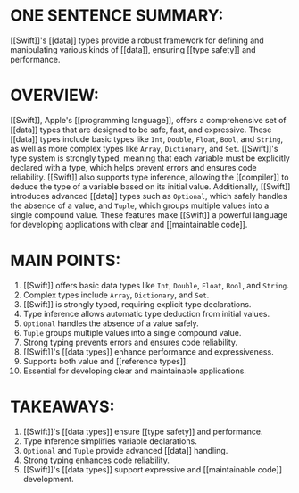 # ONE SENTENCE SUMMARY:
[[Swift]]'s [[data]] types provide a robust framework for defining and manipulating various kinds of [[data]], ensuring [[type safety]] and performance.

# OVERVIEW:
[[Swift]], Apple's [[programming language]], offers a comprehensive set of [[data]] types that are designed to be safe, fast, and expressive. These [[data]] types include basic types like `Int`, `Double`, `Float`, `Bool`, and `String`, as well as more complex types like `Array`, `Dictionary`, and `Set`. [[Swift]]'s type system is strongly typed, meaning that each variable must be explicitly declared with a type, which helps prevent errors and ensures code reliability. [[Swift]] also supports type inference, allowing the [[compiler]] to deduce the type of a variable based on its initial value. Additionally, [[Swift]] introduces advanced [[data]] types such as `Optional`, which safely handles the absence of a value, and `Tuple`, which groups multiple values into a single compound value. These features make [[Swift]] a powerful language for developing applications with clear and [[maintainable code]].

# MAIN POINTS:
1. [[Swift]] offers basic data types like `Int`, `Double`, `Float`, `Bool`, and `String`.
2. Complex types include `Array`, `Dictionary`, and `Set`.
3. [[Swift]] is strongly typed, requiring explicit type declarations.
4. Type inference allows automatic type deduction from initial values.
5. `Optional` handles the absence of a value safely.
6. `Tuple` groups multiple values into a single compound value.
7. Strong typing prevents errors and ensures code reliability.
8. [[Swift]]'s [[data types]] enhance performance and expressiveness.
9. Supports both value and [[reference types]].
10. Essential for developing clear and maintainable applications.

# TAKEAWAYS:
1. [[Swift]]'s [[data types]] ensure [[type safety]] and performance.
2. Type inference simplifies variable declarations.
3. `Optional` and `Tuple` provide advanced [[data]] handling.
4. Strong typing enhances code reliability.
5. [[Swift]]'s [[data types]] support expressive and [[maintainable code]] development.